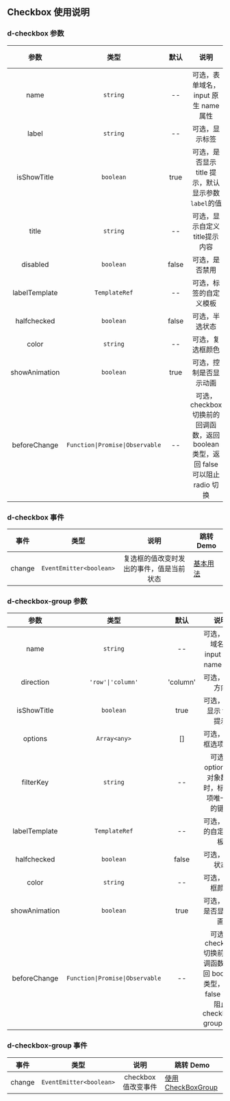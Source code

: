 ## Checkbox 使用说明

### d-checkbox 参数

|     参数      |     类型      | 默认  |                 说明                 | 跳转 Demo                                        |
| :-----------: | :-----------: | :---: | :----------------------------------: | ------------------------------------------------ |
|     name      |   `string`    |  --   | 可选，表单域名，input 原生 name 属性 | [基本用法](/components/checkbox/demo#checkbox-basic) |
|     label     |   `string`    |  --   |            可选，显示标签            | [基本用法](/components/checkbox/demo#checkbox-basic) |
|  isShowTitle  |   `boolean`   | true  | 可选，是否显示 title 提示，默认显示参数`label`的值 | [基本用法](/components/checkbox/demo#checkbox-basic) |
|     title     |   `string`    |  --   |    可选，显示自定义title提示内容      | [基本用法](/components/checkbox/demo#checkbox-basic) |
|   disabled    |   `boolean`   | false |            可选，是否禁用            | [基本用法](/components/checkbox/demo#checkbox-basic) |
| labelTemplate | `TemplateRef` |  --   |        可选，标签的自定义模板        | [基本用法](/components/checkbox/demo#checkbox-basic) |
|  halfchecked  |   `boolean`   | false |            可选，半选状态            | [基本用法](/components/checkbox/demo#checkbox-basic) |
|     color     |   `string`    |  --   |           可选，复选框颜色           | [基本用法](/components/checkbox/demo#checkbox-basic) |
| showAnimation |   `boolean`   | true  |        可选，控制是否显示动画        | [基本用法](/components/checkbox/demo#checkbox-basic) |
| beforeChange | `Function\|Promise\|Observable` | -- | 可选，checkbox 切换前的回调函数，返回 boolean 类型，返回 false 可以阻止 radio 切换 | [回调切换](/components/checkbox/demo#condition-change) |

### d-checkbox 事件

|  事件  |          类型           |                   说明                   | 跳转 Demo                                        |
| :----: | :---------------------: | :--------------------------------------: | ------------------------------------------------ |
| change | `EventEmitter<boolean>` | 复选框的值改变时发出的事件，值是当前状态 | [基本用法](/components/checkbox/demo#checkbox-basic) |

### d-checkbox-group 参数

|     参数      |       类型        |   默认   |                        说明                        | 跳转 Demo                                    |
| :-----------: | :---------------: | :------: | :------------------------------------------------: | -------------------------------------------- |
|     name      |     `string`      |    --    |        可选，表单域名，input 原生 name 属性        | [使用CheckBoxGroup](/components/checkbox/demo#tabs-group) |
|   direction   | `'row'\|'column'` | 'column' |                   可选，显示方向                   | [使用CheckBoxGroup](/components/checkbox/demo#tabs-group) |
|  isShowTitle  |     `boolean`     |   true   |             可选，是否显示 title 提示              | [使用CheckBoxGroup](/components/checkbox/demo#tabs-group) |
|    options    |   `Array<any>`    |    []    |                可选，复选框选项数组                | [使用CheckBoxGroup](/components/checkbox/demo#tabs-group) |
|   filterKey   |     `string`      |    --    | 可选，options 为对象数组时，标识选项唯一 id 的键值 | [使用CheckBoxGroup](/components/checkbox/demo#tabs-group) |
| labelTemplate |   `TemplateRef`   |    --    |               可选，标签的自定义模板               | [使用CheckBoxGroup](/components/checkbox/demo#tabs-group) |
|  halfchecked  |     `boolean`     |  false   |                   可选，半选状态                   |                                                          |
|     color     |     `string`      |    --    |                  可选，复选框颜色                  | [使用CheckBoxGroup](/components/checkbox/demo#tabs-group) |
| showAnimation |     `boolean`     |   true   |               可选，控制是否显示动画               | [使用CheckBoxGroup](/components/checkbox/demo#tabs-group) |
| beforeChange  | `Function\|Promise\|Observable` | -- | 可选，checkbox 切换前的回调函数，返回 boolean 类型，返回 false 可以阻止 checkbox-group 切换 | [回调切换](/components/checkbox/demo#condition-change) |

### d-checkbox-group 事件

|  事件  |          类型           |        说明         | 跳转 Demo                                    |
| :----: | :---------------------: | :-----------------: | -------------------------------------------- |
| change | `EventEmitter<boolean>` | checkbox 值改变事件 | [使用CheckBoxGroup](/components/checkbox/demo#tabs-group) |
